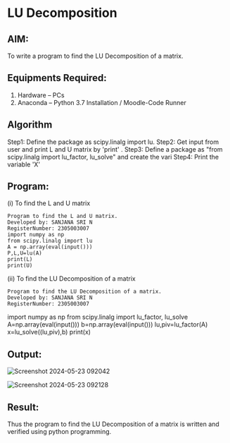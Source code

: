 # LU Decomposition 

## AIM:
To write a program to find the LU Decomposition of a matrix.

## Equipments Required:
1. Hardware – PCs
2. Anaconda – Python 3.7 Installation / Moodle-Code Runner

## Algorithm
Step1:
Define the package as scipy.linalg import lu.
Step2:
Get input from user and print L and U matrix by 'print' .
Step3:
Define a package as "from scipy.linalg import lu_factor, lu_solve" and create the vari
Step4:
Print the variable 'X'

## Program:
(i) To find the L and U matrix
```
Program to find the L and U matrix.
Developed by: SANJANA SRI N
RegisterNumber: 2305003007 
import numpy as np
from scipy.linalg import lu
A = np.array(eval(input()))
P,L,U=lu(A)
print(L)
print(U)
```
(ii) To find the LU Decomposition of a matrix
```
Program to find the LU Decomposition of a matrix.
Developed by: SANJANA SRI N
RegisterNumber: 2305003007
```
import numpy as np
from scipy.linalg import lu_factor, lu_solve
A=np.array(eval(input()))
b=np.array(eval(input()))
lu,piv=lu_factor(A)
x=lu_solve((lu,piv),b)
print(x)

## Output:
![Screenshot 2024-05-23 092042](https://github.com/sanjana1605/LU-Decomposition/assets/155608340/55b2b0be-53c6-4aea-8807-10d0c3e100d8)

![Screenshot 2024-05-23 092128](https://github.com/sanjana1605/LU-Decomposition/assets/155608340/190697e2-9eb5-44cf-9d74-0dc126b6806f)




## Result:
Thus the program to find the LU Decomposition of a matrix is written and verified using python programming.

